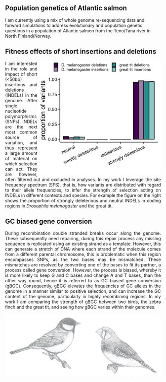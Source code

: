 ## Population genetics of Atlantic salmon

I am currently using a mix of whole genome re-sequencing data and forward simulations to address evolutionary and 
population genetic questions in a population of Atlantic salmon from the Teno/Tana river in North Finland/Norway.


## Fitness effects of short insertions and deletions

<img align="right" src="dfe_plot.png" width=400 height="367">

<div style="text-align: justify"> 
I am interested in the role and impact of short (<50bp) insertions and deletions (INDELs) in the genome. 
After single nucleotide polymorphisms (SNPs) INDELs are the next most common source of variation, and thus represent a 
large amount of material on which selection can act. They are however, often filtered out and excluded in analyses. 
In my work I leverage the site frequency spectrum (SFS), that is, how variants are distributed with regard to their 
allele frequencies, to infer the strength of selection acting on INDELs in different contexts and species. For example 
the figure on the right shows the proportion of strongly deleterious and neutral INDELs in coding regions in 
<i>Drosophila melanogaster</i> and the great tit.<br/>

</div>


## GC biased gene conversion

<div style="text-align: justify"> 
During recombination double stranded breaks occur along the genome. These subsequently need repairing, during this repair
process any missing sequence is replicated using an existing strand as a template. However, this can generate a stretch
of DNA where each strand of the molecule comes from a different parental chromosome, this is problematic when this 
region encompasses SNPs, as the two bases may be mismatched. These mismatches are resolved by converting one of the bases
to fit its partner, a process called gene conversion. However, the process is biased, whereby it is more likely to keep
G and C bases and change A and T bases, than the other way round, hence it is referred to as GC biased gene conversion 
(gBGC). Consequently, gBGC elevates the frequencies of GC alleles in the genome in a manner similar to positive selection,
and can increase the GC content of the genome, particularly in highly recombining regions. In my work I am comparing 
the strength of gBGC between two birds, the zebra finch and the great tit, and seeing how gBGC varies within their genomes.
</div>

![](gt_zf_sketch.png)